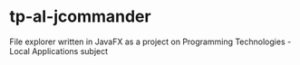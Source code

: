 # tp-al-jcommander
File explorer written in JavaFX as a project on Programming Technologies - Local Applications subject

